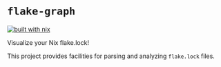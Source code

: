 # `flake-graph`

[![built with nix](https://builtwithnix.org/badge.svg)](https://builtwithnix.org)

Visualize your Nix flake.lock!

This project provides facilities for parsing and analyzing `flake.lock` files.

